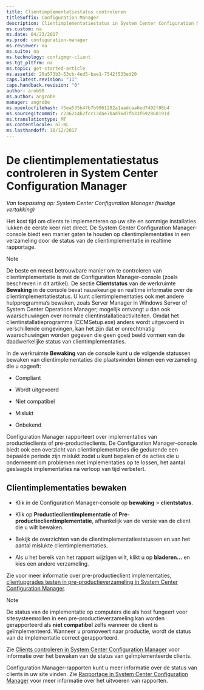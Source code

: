```yaml
---
title: Clientimplementatiestatus controleren
titleSuffix: Configuration Manager
description: Clientimplementatiestatus in System Center Configuration Manager controleren.
ms.custom: na
ms.date: 04/23/2017
ms.prod: configuration-manager
ms.reviewer: na
ms.suite: na
ms.technology: configmgr-client
ms.tgt_pltfrm: na
ms.topic: get-started-article
ms.assetid: 20a573b3-53cb-4ed5-bae1-7542f533ed20
caps.latest.revision: "11"
caps.handback.revision: "0"
author: arob98
ms.author: angrobe
manager: angrobe
ms.openlocfilehash: f5ea535b47b7b9061282a1aadcaa6ed7492f08b4
ms.sourcegitcommit: c236214b2fcc13dae7bad96d7fb33f692868191d
ms.translationtype: MT
ms.contentlocale: nl-NL
ms.lasthandoff: 10/12/2017
---
```

# <a name="how-to-monitor-client-deployment-status-in-system-center-configuration-manager"></a>De clientimplementatiestatus controleren in System Center Configuration Manager

*Van toepassing op: System Center Configuration Manager (huidige vertakking)*

Het kost tijd om clients te implementeren op uw site en sommige installaties lukken de eerste keer niet direct. De System Center Configuration Manager-console biedt een manier gaten te houden op clientimplementaties in een verzameling door de status van de clientimplementatie in realtime rapportage.  

> [!NOTE]  
>  De beste en meest betrouwbare manier om te controleren van clientimplementatie is met de Configuration Manager-console (zoals beschreven in dit artikel). De sectie **Clientstatus** van de werkruimte **Bewaking** in de console bevat nauwkeurige en realtime informatie over de clientimplementatiestatus. U kunt clientimplementaties ook met andere hulpprogramma’s bewaken, zoals Server Manager in Windows Server of System Center Operations Manager; mogelijk ontvangt u dan ook waarschuwingen over normale clientinstallatieactiviteiten. Omdat het clientinstallatieprogramma (CCMSetup.exe) anders wordt uitgevoerd in verschillende omgevingen, kan het zijn dat er onrechtmatig waarschuwingen worden gegeven die geen goed beeld vormen van de daadwerkelijke status van clientimplementaties.  

 In de werkruimte **Bewaking** van de console kunt u de volgende statussen bewaken van clientimplementaties die plaatsvinden binnen een verzameling die u opgeeft:  

-   Compliant  

-   Wordt uitgevoerd  

-   Niet compatibel  

-   Mislukt  

-   Onbekend  

 Configuration Manager rapporteert over implementaties van productieclients of pre-productieclients. De Configuration Manager-console biedt ook een overzicht van clientimplementaties die gedurende een bepaalde periode zijn mislukt zodat u kunt bepalen of de acties die u onderneemt om problemen met implementaties op te lossen, het aantal geslaagde implementaties na verloop van tijd verbetert.  

## <a name="to-monitor-client-deployments"></a>Clientimplementaties bewaken  

-   Klik in de Configuration Manager-console op **bewaking** > **clientstatus**.  

-   Klik op **Productieclientimplementatie** of **Pre-productieclientimplementatie**, afhankelijk van de versie van de client die u wilt bewaken.  

-   Bekijk de overzichten van de clientimplementatiestatussen en van het aantal mislukte clientimplementaties.  

-   Als u het bereik van het rapport wijzigen wilt, klikt u op **bladeren...**  en kies een andere verzameling.  

 Zie voor meer informatie over pre-productieclient implementaties, [clientupgrades testen in pre-productieverzameling in System Center Configuration Manager](../../../core/clients/manage/upgrade/test-client-upgrades.md).

 > [!NOTE]
 > De status van de implementatie op computers die als host fungeert voor sitesysteemrollen in een pre-productieverzameling kan worden gerapporteerd als **niet compatibel** zelfs wanneer de client is geïmplementeerd. Wanneer u promoveert naar productie, wordt de status van de implementatie correct gerapporteerd.   

 Zie [Clients controleren in System Center Configuration Manager](../../../core/clients/manage/monitor-clients.md) voor informatie over het bewaken van de status van geïmplementeerde clients.  

 Configuration Manager-rapporten kunt u meer informatie over de status van clients in uw site vinden. Zie [Rapportage in System Center Configuration Manager](../../../core/servers/manage/reporting.md) voor meer informatie over het uitvoeren van rapporten.  
